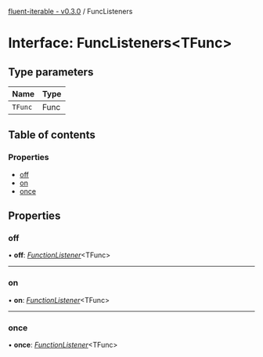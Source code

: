 [fluent-iterable - v0.3.0](../README.md) / FuncListeners

# Interface: FuncListeners<TFunc\>

## Type parameters

Name | Type |
:------ | :------ |
`TFunc` | Func |

## Table of contents

### Properties

- [off](funclisteners.md#off)
- [on](funclisteners.md#on)
- [once](funclisteners.md#once)

## Properties

### off

• **off**: [*FunctionListener*](functionlistener.md)<TFunc\>

___

### on

• **on**: [*FunctionListener*](functionlistener.md)<TFunc\>

___

### once

• **once**: [*FunctionListener*](functionlistener.md)<TFunc\>
